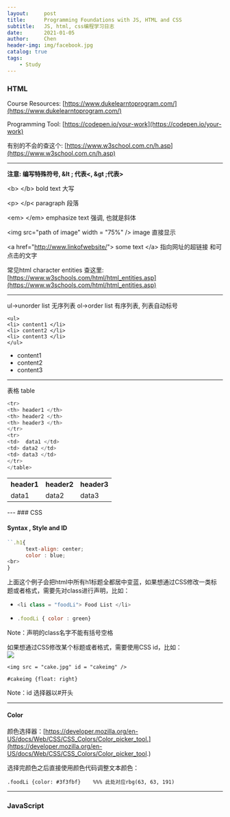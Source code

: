 ```yaml
---
layout:     post
title:      Programming Foundations with JS, HTML and CSS
subtitle:   JS, html, css编程学习日志
date:       2021-01-05
author:     Chen 
header-img: img/facebook.jpg
catalog: true
tags:
    - Study
---
```



### HTML

Course Resources: [https://www.dukelearntoprogram.com/](https://www.dukelearntoprogram.com/) 

Programming Tool: [https://codepen.io/your-work](https://codepen.io/your-work)

有别的不会的查这个: [https://www.w3school.com.cn/h.asp](https://www.w3school.com.cn/h.asp)

---

<b>注意: 编写特殊符号, &lt ; 代表<,  &gt ;代表>  </b>

&lt;b&gt; &lt;/b&gt; bold text 大写  

&lt;p&gt; &lt;/p&lt; paragraph 段落

&lt;em&gt; &lt;/em&gt; emphasize text  强调, 也就是斜体

&lt;img src="path of image" width = "75%" /&gt; image 直接显示

&lt;a href="http://www.linkofwebsite/"&gt; some text  &lt;/a&gt;  指向网址的超链接 和可点击的文字

常见html character entities 查这里: [https://www.w3schools.com/html/html_entities.asp](https://www.w3schools.com/html/html_entities.asp)

---

ul→unorder list 无序列表
ol→order list 有序列表, 列表自动标号



```<ul>
<ul>
<li> content1 </li> 
<li> content2 </li>
<li> content3 </li>               
</ul>
```

<ul>
<li>  content1 </li> 
<li>content2</li>               
<li> content3</li>               
    </ul>
 

---

表格 table  

```js
<tr>                
<th> header1 </th>   
<th> header2 </th>  
<th> header3 </th>   
</tr>          
<tr>           
<td>  data1 </td>        
<td> data2 </td>         
<td> data3 </td>             
</tr>                    
</table>   
```



<table> 
<tr>      
<th> header1 </th>   
<th> header2 </th> 
<th> header3 </th>   
</tr>         
<tr>
<td>  data1 </td>         
<td> data2 </td>         
<td> data3 </td>             
</tr>                    
</table>        
---
### CSS

#### Syntax , Style and ID

```js
``.h1{ 
      text-align: center;
      color : blue;
<br>
}
```



上面这个例子会把html中所有h1标题全都居中变蓝，如果想通过CSS修改一类标题或者格式，需要先对class进行声明，比如： 

- ```js
  <li class = "foodLi"> Food List </li> 		
  ```

- ```js
  .foodLi { color : green}
  ```

Note：声明的class名字不能有括号空格

如果想通过CSS修改某个标题或者格式，需要使用CSS id，比如：<br><img src = "cake.jpg" id = "cakeimg" />    

```<img src = "cake.jpg" id = "cakeimg" />```

```#cakeimg {float: right}```

Note：id 选择器以#开头

---

#### Color 

颜色选择器：[https://developer.mozilla.org/en-US/docs/Web/CSS/CSS_Colors/Color_picker_tool.](https://developer.mozilla.org/en-US/docs/Web/CSS/CSS_Colors/Color_picker_tool.)

选择完颜色之后直接使用颜色代码调整文本颜色： 

```.foodLi {color: #3f3fbf}    %%% 此处对应rbg(63, 63, 191)```

---

### JavaScript



